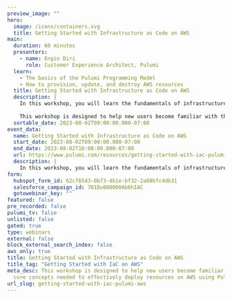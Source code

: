 ```yaml
---
preview_image: ""
hero:
  image: /icons/containers.svg
  title: Getting Started with Infrastructure as Code on AWS
main:
  duration: 60 minutes
  presenters:
    - name: Engin Diri
      role: Customer Experience Architect, Pulumi
  learn:
    - The basics of the Pulumi Programming Model
    - How to provision, update, and destroy AWS resources
  title: Getting Started with Infrastructure as Code on AWS
  description: |
    In this workshop, you will learn the fundamentals of infrastructure as code through guided exercises. You will be introduced to Pulumi, an infrastructure-as-code platform, where you can use familiar programming languages to provision modern cloud infrastructure.
    
    This workshop is designed to help new users become familiar with the core concepts needed to effectively deploy resources on AWS. We will guide you through the Pulumi platform with diagrams and a series of labs to help accelerate your cloud projects.
  sortable_date: 2023-08-02T09:00:00.000-07:00
event_data:
  name: Getting Started with Infrastructure as Code on AWS
  start_date: 2023-08-02T09:00:00.000-07:00
  end_date: 2023-08-02T10:00:00.000-07:00
  url: https://www.pulumi.com/resources/getting-started-with-iac-pulumi-aws
  description: |
    In this workshop, you will learn the fundamentals of infrastructure as code through guided exercises. You will be introduced to Pulumi, an infrastructure-as-code platform, where you can use familiar programming languages to provision modern cloud infrastructure. This workshop is designed to help new users become familiar with the core concepts needed to effectively deploy resources on AWS. We will guide you through the Pulumi platform with diagrams and a series of labs to help accelerate your cloud projects.
form:
  hubspot_form_id: 62cf65d3-0b73-4b1e-bf32-2a60bfc4db31
  salesforce_campaign_id: 701Du000000Ab6hIAC
  gotowebinar_key: ""
featured: false
pre_recorded: false
pulumi_tv: false
unlisted: false
gated: true
type: webinars
external: false
block_external_search_index: false
aws_only: true
title: Getting Started with Infrastructure as Code on AWS
title_tag: "Getting Started with IaC on AWS"
meta_desc: This workshop is designed to help new users become familiar with the
  core concepts needed to effectively deploy resources on AWS using Pulumi.
url_slug: getting-started-with-iac-pulumi-aws
---
```

